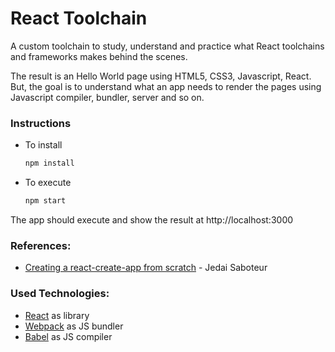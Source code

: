 # React Toolchain

A custom toolchain to study, understand and practice what React toolchains and frameworks makes behind the scenes.

The result is an Hello World page using HTML5, CSS3, Javascript, React. But, the goal is to understand what an app needs to render the pages using Javascript compiler, bundler, server and so on.

### Instructions

- To install

  ```bash
  npm install
  ```
- To execute

  ```bash
  npm start
  ```

The app should execute and show the result at http://localhost:3000

### References:

* [Creating a react-create-app from scratch](https://medium.com/@JedaiSaboteur/creating-a-react-app-from-scratch-f3c693b84658) - Jedai Saboteur

### Used Technologies:

* [React](https://reactjs.org/) as library
* [Webpack](https://webpack.js.org/concepts/) as JS bundler
* [Babel](https://babeljs.io/docs/) as JS compiler
